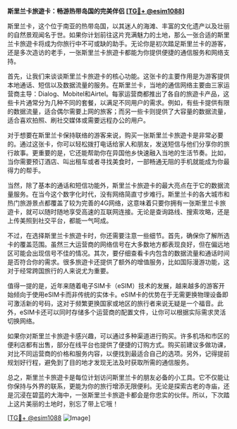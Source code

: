 **斯里兰卡旅遊卡：畅游热带岛国的完美伴侣 [[TG💪+ @esim1088](https://t.me/s/esim1088)]**

斯里兰卡，这个位于南亚的热带岛国，以其迷人的海滩、丰富的文化遗产以及壮丽的自然景观闻名于世。如果你计划前往这片充满魅力的土地，那么一张合适的斯里兰卡旅遊卡将成为你旅行中不可或缺的助手。无论你是初次踏足斯里兰卡的游客，还是多次造访的老手，一张斯里兰卡旅遊卡都能为你提供便捷的通信服务和网络支持。

首先，让我们来谈谈斯里兰卡旅遊卡的核心功能。这张卡的主要作用是为游客提供本地通话、短信以及数据流量的服务。在斯里兰卡，当地的通信网络主要由三家运营商主导：Dialog、Mobitel和Airtel。每家运营商都推出了各自的旅遊卡产品，这些卡片通常分为几种不同的套餐，以满足不同用户的需求。例如，有些卡提供有限的数据流量，适合偶尔需要上网的旅客；而另一些卡则提供了大容量的数据流量，适合喜欢拍照、刷社交媒体或需要远程办公的用户。

对于想要在斯里兰卡保持联络的游客来说，购买一张斯里兰卡旅遊卡是非常必要的。通过这张卡，你可以轻松拨打电话给家人和朋友，发送短信与他们分享你的旅行故事。更重要的是，它还能帮助你在异国他乡快速融入当地的生活节奏。比如，当你需要预订酒店、叫出租车或者寻找美食时，一部畅通无阻的手机就能成为你最得力的帮手。

当然，除了基本的通话和短信功能外，斯里兰卡旅遊卡的最大亮点在于它的数据流量服务。在当今这个数字化时代，没有网络简直寸步难行。斯里兰卡的各大城市和热门旅游景点都覆盖了较为完善的4G网络，这意味着只要你拥有一张斯里兰卡旅遊卡，就可以随时随地享受高速的互联网连接。无论是查询路线、搜索攻略，还是上传美照到社交平台，都能一气呵成。

不过，在选择斯里兰卡旅遊卡时，你还需要注意一些细节。首先，确保你了解所选卡的覆盖范围。虽然三大运营商的网络信号在大多数地方都表现良好，但在偏远地区可能会出现信号不佳的情况。其次，要仔细查看卡内包含的数据流量和通话时间是否符合你的需求。很多旅遊卡还提供了额外的增值服务，比如国际漫游功能，这对于经常跨国旅行的人来说尤为重要。

值得一提的是，近年来随着电子SIM卡（eSIM）技术的发展，越来越多的游客开始倾向于使用eSIM卡而非传统的实体卡。eSIM卡的优势在于无需更换物理设备即可激活新的号码，这对于频繁更换国家或地区的旅行者来说无疑是一个福音。此外，eSIM卡还可以同时存储多个运营商的配置文件，让你可以根据实际需求灵活切换网络。

如果你对斯里兰卡旅遊卡感兴趣，可以通过多种渠道进行购买。许多机场和市区的便利店都有出售，部分在线平台也提供了便捷的订购方式。购买前建议多做功课，对比不同运营商的价格和服务内容，以便找到最适合自己的选项。另外，记得提前规划好行程，避免到了目的地才发现无法及时获取所需的通信服务。

总之，斯里兰卡旅遊卡是每位计划访问斯里兰卡的朋友必备的小工具。它不仅能让你保持与外界的联系，更能为你的旅行增添无限便利。无论是探索古老的寺庙，还是沉浸在碧蓝的大海中，一张斯里兰卡旅遊卡都会是你忠实的伙伴。所以，下次踏上这片美丽的土地时，别忘了带上它哦！

[[TG💪+ @esim1088](https://t.me/s/esim1088) ![Image](https://i.postimg.cc/4NQfJmqS/Snipaste-2025-05-13-00-14-12.png)]